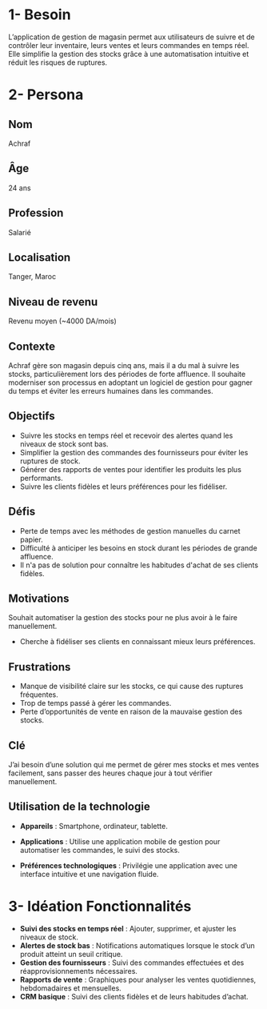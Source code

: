 # 1- Besoin
L’application de gestion de magasin permet aux utilisateurs de suivre et de contrôler leur inventaire, leurs ventes et leurs commandes en temps réel. Elle simplifie la gestion des stocks grâce à une automatisation intuitive et réduit les risques de ruptures.

# 2- Persona

## Nom
Achraf

## Âge
24 ans

## Profession
Salarié

## Localisation
Tanger, Maroc

## Niveau de revenu
Revenu moyen (~4000 DA/mois)

## Contexte
Achraf gère son magasin depuis cinq ans, mais il a du mal à suivre les stocks, particulièrement lors des périodes de forte affluence. Il souhaite moderniser son processus en adoptant un logiciel de gestion pour gagner du temps et éviter les erreurs humaines dans les commandes.

## Objectifs
- Suivre les stocks en temps réel et recevoir des alertes quand les niveaux de stock sont bas.
- Simplifier la gestion des commandes des fournisseurs pour éviter les ruptures de stock.
- Générer des rapports de ventes pour identifier les produits les plus performants.
- Suivre les clients fidèles et leurs préférences pour les fidéliser.

## Défis
- Perte de temps avec les méthodes de gestion manuelles du carnet papier.
- Difficulté à anticiper les besoins en stock durant les périodes de grande affluence.
- Il n'a pas de solution pour connaître les habitudes d'achat de ses clients fidèles.

## Motivations
Souhait automatiser la gestion des stocks pour ne plus avoir à le faire manuellement.

- Cherche à fidéliser ses clients en connaissant mieux leurs préférences.

## Frustrations
- Manque de visibilité claire sur les stocks, ce qui cause des ruptures fréquentes.
- Trop de temps passé à gérer les commandes.
- Perte d’opportunités de vente en raison de la mauvaise gestion des stocks.

## Clé
J’ai besoin d’une solution qui me permet de gérer mes stocks et mes ventes facilement, sans passer des heures chaque jour à tout vérifier manuellement.

## Utilisation de la technologie
- **Appareils** : Smartphone, ordinateur, tablette.

- **Applications** : Utilise une application mobile de gestion pour automatiser les commandes, le suivi des stocks.

- **Préférences technologiques** : Privilégie une application avec une interface intuitive et une navigation fluide.


# 3- Idéation Fonctionnalités
- **Suivi des stocks en temps réel** : Ajouter, supprimer, et ajuster les niveaux de stock.
- **Alertes de stock bas** : Notifications automatiques lorsque le stock d’un produit atteint un seuil critique.
- **Gestion des fournisseurs** : Suivi des commandes effectuées et des réapprovisionnements nécessaires.
- **Rapports de vente** : Graphiques pour analyser les ventes quotidiennes, hebdomadaires et mensuelles.
- **CRM basique** : Suivi des clients fidèles et de leurs habitudes d’achat.
